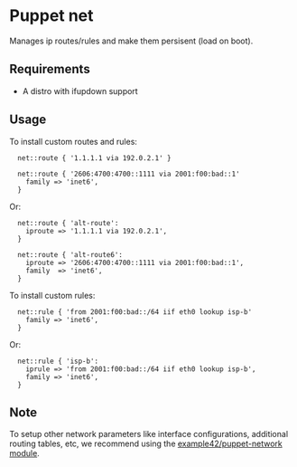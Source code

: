 # Puppet net

Manages ip routes/rules and make them persisent (load on boot).

## Requirements
* A distro with ifupdown support

## Usage

To install custom routes and rules:

```puppet
  net::route { '1.1.1.1 via 192.0.2.1' }

  net::route { '2606:4700:4700::1111 via 2001:f00:bad::1'
    family => 'inet6',
  }
```

Or:

```puppet
  net::route { 'alt-route':
    iproute => '1.1.1.1 via 192.0.2.1',
  }

  net::route { 'alt-route6':
    iproute => '2606:4700:4700::1111 via 2001:f00:bad::1',
    family  => 'inet6',
  }
```

To install custom rules:

```puppet
  net::rule { 'from 2001:f00:bad::/64 iif eth0 lookup isp-b'
    family => 'inet6',
  }
```
Or:

```puppet
  net::rule { 'isp-b':
    iprule => 'from 2001:f00:bad::/64 iif eth0 lookup isp-b',
    family => 'inet6',
  }
```

## Note

To setup other network parameters like interface configurations, additional routing
tables, etc, we recommend using the [example42/puppet-network module](https://forge.puppet.com/example42/network).

